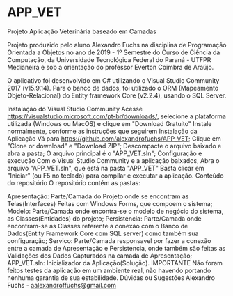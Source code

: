 # APP_VET
  Projeto Aplicação Veterinária baseado em Camadas

Projeto produzido pelo aluno Alexandro Fuchs na disciplina de Programação Orientada a Objetos no ano de 2019 - 1º Semestre do Curso de Ciência da Computação, da Universidade Tecnológica Federal do Paraná - UTFPR Medianeira e sob a orientação do professor Everton Coimbra de Araújo.

O aplicativo foi desenvolvido em C# utilizando o Visual Studio Community 2017 (v15.9.14). Para o banco de dados, foi utilizado o ORM (Mapeamento Objeto-Relacional) do Entity framework Core (v2.2.4), usando o SQL Server.

Instalação do Visual Studio Community
Acesse https://visualstudio.microsoft.com/pt-br/downloads/, selecione a plataforma utilizada (Windows ou MacOS) e clique em "Download Gratuito"
Instale normalmente, conforme as instruções que seguirem
Instalação da Aplicação
Vá para https://github.com/alexandrofuchs/APP_VET;
Clique em "Clone or download" e "Download ZIP";
Descompacte o arquivo baixado e abra a pasta;
O arquivo principal é o "APP_VET.sln";
Configuração e execução
Com o Visual Studio Community e a aplicação baixados, Abra o arquivo "APP_VET.sln", que está na pasta "APP_VET"
Basta clicar em "Iniciar" (ou F5 no teclado) para compilar e executar a aplicação.
Conteúdo do repositório
O repositório contém as pastas:

Apresentação: Parte/Camada do Projeto onde se encontram as Telas(Interfaces) Feitas com Windows Forms, que compoem o sistema;
Modelo: Parte/Camada onde encontra-se o modelo de negócio do sistema, as Classes(Entidades) do projeto;
Persistencia: Parte/Camada onde encontram-se as Classes referente a conexão com o Banco de Dados(Entity Framework Core com SQL server) como também sua configuração;
Servico: Parte/Camada responsavel por fazer a conexão entre a camada de Apresentação e Persistencia, onde também são feitas as Validações dos Dados Capturados na camada de Apresentação;
APP_VET.sln: Inicializador da Aplicação(Solução).
IMPORTANTE
Não foram feitos testes da aplicação em um ambiente real, não havendo portando nenhuma garantia de sua estabilidade.
Dúvidas ou Sugestões
Alexandro Fuchs -  aalexandroffuchs@gmail.com
